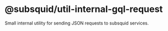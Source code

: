 # @subsquid/util-internal-gql-request

Small internal utility for sending JSON requests to subsquid services.
